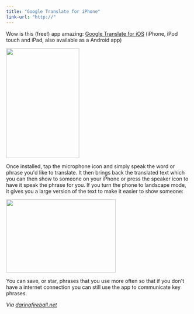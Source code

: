 ```yaml
---
title: "Google Translate for iPhone"
link-url: "http://"
---
```

<p>Wow is this (free!) app amazing: <a href="http://click.linksynergy.com/fs-bin/stat?id=6PFrOqNV4B8&offerid=146261&type=3&subid=0&tmpid=1826&RD_PARM1=http%253A%252F%252Fitunes.apple.com%252Fca%252Fapp%252Fgoogle-translate%252Fid414706506%253Fmt%253D8%2526uo%253D4%2526partnerId%253D30" target="itunes_store">Google Translate for iOS</a> (iPhone, iPod touch and iPad, also available as a Android app) </p>
<p><a href="https://chrisenns.com/wp-content/uploads/2011/03/googletranslate.jpg"><img src="https://chrisenns.com/wp-content/uploads/2011/03/googletranslate-200x300.jpg" alt="" title="googletranslate" width="200" height="300" class="aligncenter size-medium wp-image-19408" /></a></p>
<p>Once installed, tap the microphone icon and simply speak the word or phrase you'd like to translate. It then brings back the translated text which you can then show to someone on your iPhone or press the speaker icon to have it speak the phrase for you. If you turn the phone to landscape mode, it gives you a large version of the text to make it easier to show someone:</p>
<p><a href="https://chrisenns.com/wp-content/uploads/2011/03/googletranslatelandscape.jpg"><img src="https://chrisenns.com/wp-content/uploads/2011/03/googletranslatelandscape-300x200.jpg" alt="" title="googletranslatelandscape" width="300" height="200" class="aligncenter size-medium wp-image-19409" /></a></p>
<p>You can save, or star, phrases that you use more often so that if you don't have a internet connection you can still use the app to communicate key phrases.</p>
<p><em>Via <a href="http://daringfireball.net/linked/2011/03/18/richardson-google-translate">daringfireball.net</a></em></p>
